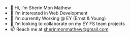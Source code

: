 - 👋 Hi, I’m Sherin Mon Mathew
- 👀 I’m interested in Web Development
- 🌱 I’m currently Working @ EY (Ernst & Young)
- 💞️ I’m looking to collaborate on my EY FS team projects
- 📫 Reach me at sherinmonmathew@gmail.com
<!---
SherinEY/SherinEY is a ✨ special ✨ repository because its `README.md` (this file) appears on your GitHub profile.
You can click the Preview link to take a look at your changes.
--->
